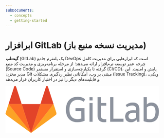 ```yaml
---
subDocuments:
  - concepts
  - getting-started
---
```


# ابرافزار GitLab (مدیریت نسخه منبع باز)

**گیت‌لب** (GitLab) یک پلتفرم جامع DevOps است که ابزارهایی برای مدیریت کامل چرخه عمر توسعه نرم‌افزار ارائه می‌دهد؛ از مرحله برنامه‌ریزی و مدیریت کد منبع (Source Code) گرفته تا یکپارچه‌سازی و استقرار مستمر (CI/CD)، پایش و امنیت.
این مدیر مخزن Git مبتنی بر وب، امکاناتی نظیر ردگیری مشکلات (Issue Tracking)، ویکی، و قابلیت‌های دیگر را نیز در اختیار کاربران قرار می‌دهد.

![App Intro: gitlab](../img/GitLab_logo.png)
